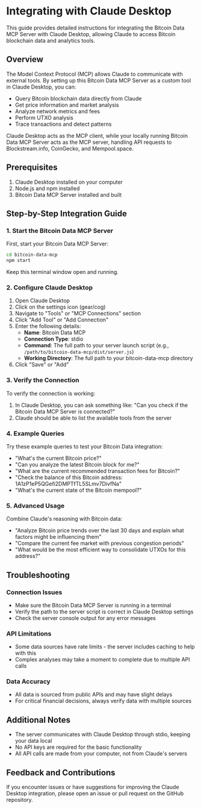 # Integrating with Claude Desktop

This guide provides detailed instructions for integrating the Bitcoin Data MCP Server with Claude Desktop, allowing Claude to access Bitcoin blockchain data and analytics tools.

## Overview

The Model Context Protocol (MCP) allows Claude to communicate with external tools. By setting up this Bitcoin Data MCP Server as a custom tool in Claude Desktop, you can:

- Query Bitcoin blockchain data directly from Claude
- Get price information and market analysis
- Analyze network metrics and fees
- Perform UTXO analysis
- Trace transactions and detect patterns

Claude Desktop acts as the MCP client, while your locally running Bitcoin Data MCP Server acts as the MCP server, handling API requests to Blockstream.info, CoinGecko, and Mempool.space.

## Prerequisites

1. Claude Desktop installed on your computer
2. Node.js and npm installed
3. Bitcoin Data MCP Server installed and built

## Step-by-Step Integration Guide

### 1. Start the Bitcoin Data MCP Server

First, start your Bitcoin Data MCP Server:

```bash
cd bitcoin-data-mcp
npm start
```

Keep this terminal window open and running.

### 2. Configure Claude Desktop

1. Open Claude Desktop
2. Click on the settings icon (gear/cog)
3. Navigate to "Tools" or "MCP Connections" section
4. Click "Add Tool" or "Add Connection"
5. Enter the following details:
   - **Name**: Bitcoin Data MCP
   - **Connection Type**: stdio
   - **Command**: The full path to your server launch script (e.g., `/path/to/bitcoin-data-mcp/dist/server.js`)
   - **Working Directory**: The full path to your bitcoin-data-mcp directory
6. Click "Save" or "Add"

### 3. Verify the Connection

To verify the connection is working:

1. In Claude Desktop, you can ask something like: "Can you check if the Bitcoin Data MCP Server is connected?"
2. Claude should be able to list the available tools from the server

### 4. Example Queries

Try these example queries to test your Bitcoin Data integration:

- "What's the current Bitcoin price?"
- "Can you analyze the latest Bitcoin block for me?"
- "What are the current recommended transaction fees for Bitcoin?"
- "Check the balance of this Bitcoin address: 1A1zP1eP5QGefi2DMPTfTL5SLmv7DivfNa"
- "What's the current state of the Bitcoin mempool?"

### 5. Advanced Usage

Combine Claude's reasoning with Bitcoin data:

- "Analyze Bitcoin price trends over the last 30 days and explain what factors might be influencing them"
- "Compare the current fee market with previous congestion periods"
- "What would be the most efficient way to consolidate UTXOs for this address?"

## Troubleshooting

### Connection Issues

- Make sure the Bitcoin Data MCP Server is running in a terminal
- Verify the path to the server script is correct in Claude Desktop settings
- Check the server console output for any error messages

### API Limitations

- Some data sources have rate limits - the server includes caching to help with this
- Complex analyses may take a moment to complete due to multiple API calls

### Data Accuracy

- All data is sourced from public APIs and may have slight delays
- For critical financial decisions, always verify data with multiple sources

## Additional Notes

- The server communicates with Claude Desktop through stdio, keeping your data local
- No API keys are required for the basic functionality
- All API calls are made from your computer, not from Claude's servers

## Feedback and Contributions

If you encounter issues or have suggestions for improving the Claude Desktop integration, please open an issue or pull request on the GitHub repository.